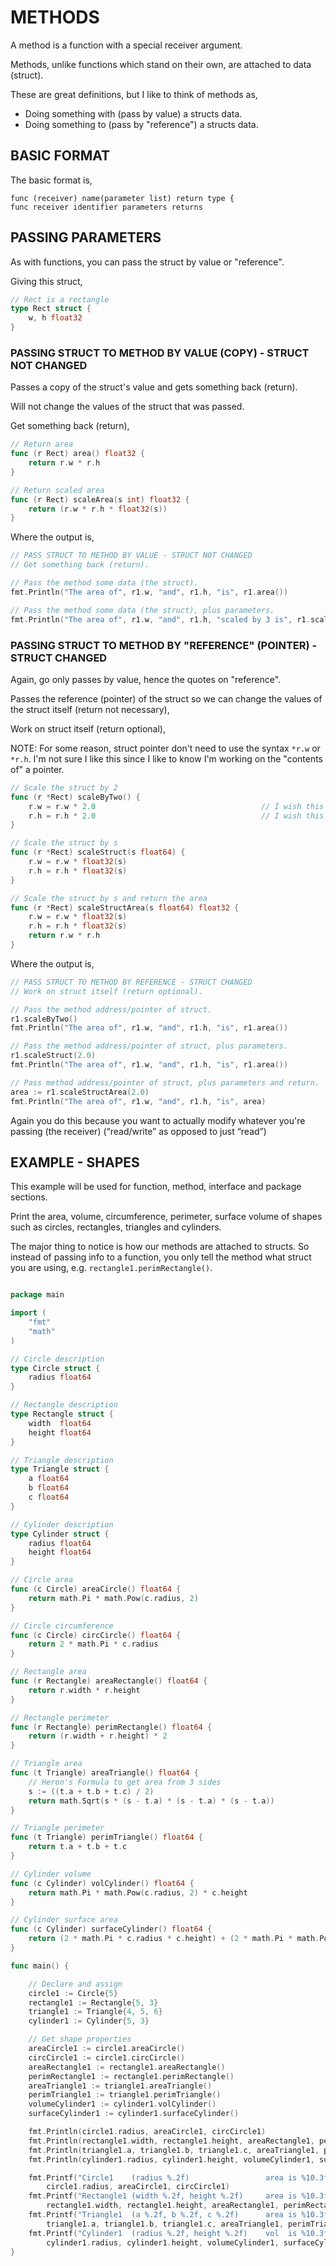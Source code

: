 # METHODS

A method is a function with a special receiver argument.

Methods, unlike functions which stand on their own,
are attached to data (struct).

These are great definitions, but I like to think of methods as,

* Doing something with (pass by value) a structs data.
* Doing something to (pass by "reference") a structs data.

## BASIC FORMAT

The basic format is,

```
func (receiver) name(parameter list) return type {
func receiver identifier parameters returns
```

## PASSING PARAMETERS

As with functions, you can pass the struct by value or "reference".

Giving this struct,

```go
// Rect is a rectangle
type Rect struct {
    w, h float32
}
```

### PASSING STRUCT TO METHOD BY VALUE (COPY) - STRUCT NOT CHANGED

Passes a copy of the struct's value and gets something back (return).

Will not change the values of the struct that was passed.

Get something back (return),

```go
// Return area
func (r Rect) area() float32 {
    return r.w * r.h
}

// Return scaled area
func (r Rect) scaleArea(s int) float32 {
    return (r.w * r.h * float32(s))
}
```

Where the output is,

```go
// PASS STRUCT TO METHOD BY VALUE - STRUCT NOT CHANGED
// Get something back (return).

// Pass the method some data (the struct).
fmt.Println("The area of", r1.w, "and", r1.h, "is", r1.area())

// Pass the method some data (the struct), plus parameters.
fmt.Println("The area of", r1.w, "and", r1.h, "scaled by 3 is", r1.scaleArea(3))
```

### PASSING STRUCT TO METHOD BY "REFERENCE" (POINTER) - STRUCT CHANGED

Again, go only passes by value, hence the quotes on "reference".

Passes the reference (pointer) of the struct so we can change
the values of the struct itself (return not necessary),

Work on struct itself (return optional),

NOTE: For some reason, struct pointer don't need to use the syntax
`*r.w` or `*r.h`.  I'm not sure I like this since
I like to know I'm working on the "contents of" a pointer.

```go
// Scale the struct by 2
func (r *Rect) scaleByTwo() {
    r.w = r.w * 2.0                                     // I wish this was *r.w
    r.h = r.h * 2.0                                     // I wish this was *r.h
}

// Scale the struct by s
func (r *Rect) scaleStruct(s float64) {
    r.w = r.w * float32(s)
    r.h = r.h * float32(s)
}

// Scale the struct by s and return the area
func (r *Rect) scaleStructArea(s float64) float32 {
    r.w = r.w * float32(s)
    r.h = r.h * float32(s)
    return r.w * r.h
}
```

Where the output is,

```go
// PASS STRUCT TO METHOD BY REFERENCE - STRUCT CHANGED
// Work on struct itself (return optional).

// Pass the method address/pointer of struct.
r1.scaleByTwo()
fmt.Println("The area of", r1.w, "and", r1.h, "is", r1.area())

// Pass the method address/pointer of struct, plus parameters.
r1.scaleStruct(2.0)
fmt.Println("The area of", r1.w, "and", r1.h, "is", r1.area())

// Pass method address/pointer of struct, plus parameters and return.
area := r1.scaleStructArea(2.0)
fmt.Println("The area of", r1.w, "and", r1.h, "is", area)
```

Again you do this because you want to actually modify whatever you're passing
(the receiver) (“read/write” as opposed to just “read”)

## EXAMPLE - SHAPES

This example will be used for function, method,
interface and package sections.

Print the area, volume, circumference, perimeter, surface volume of
shapes such as circles, rectangles, triangles and cylinders.

The major thing to notice is how our methods are attached to structs.
So instead of passing info to a function, you only tell the method what
struct you are using, e.g. `rectangle1.perimRectangle()`.

```go

package main

import (
    "fmt"
    "math"
)

// Circle description
type Circle struct {
    radius float64
}

// Rectangle description
type Rectangle struct {
    width  float64
    height float64
}

// Triangle description
type Triangle struct {
    a float64
    b float64
    c float64
}

// Cylinder description
type Cylinder struct {
    radius float64
    height float64
}

// Circle area
func (c Circle) areaCircle() float64 {
    return math.Pi * math.Pow(c.radius, 2)
}

// Circle circumference
func (c Circle) circCircle() float64 {
    return 2 * math.Pi * c.radius
}

// Rectangle area
func (r Rectangle) areaRectangle() float64 {
    return r.width * r.height
}

// Rectangle perimeter
func (r Rectangle) perimRectangle() float64 {
    return (r.width + r.height) * 2
}

// Triangle area
func (t Triangle) areaTriangle() float64 {
    // Heron's Formula to get area from 3 sides
    s := ((t.a + t.b + t.c) / 2)
    return math.Sqrt(s * (s - t.a) * (s - t.a) * (s - t.a))
}

// Triangle perimeter
func (t Triangle) perimTriangle() float64 {
    return t.a + t.b + t.c
}

// Cylinder volume
func (c Cylinder) volCylinder() float64 {
    return math.Pi * math.Pow(c.radius, 2) * c.height
}

// Cylinder surface area
func (c Cylinder) surfaceCylinder() float64 {
    return (2 * math.Pi * c.radius * c.height) + (2 * math.Pi * math.Pow(c.radius, 2))
}

func main() {

    // Declare and assign
    circle1 := Circle{5}
    rectangle1 := Rectangle{5, 3}
    triangle1 := Triangle{4, 5, 6}
    cylinder1 := Cylinder{5, 3}

    // Get shape properties
    areaCircle1 := circle1.areaCircle()
    circCircle1 := circle1.circCircle()
    areaRectangle1 := rectangle1.areaRectangle()
    perimRectangle1 := rectangle1.perimRectangle()
    areaTriangle1 := triangle1.areaTriangle()
    perimTriangle1 := triangle1.perimTriangle()
    volumeCylinder1 := cylinder1.volCylinder()
    surfaceCylinder1 := cylinder1.surfaceCylinder()

    fmt.Println(circle1.radius, areaCircle1, circCircle1)
    fmt.Println(rectangle1.width, rectangle1.height, areaRectangle1, perimRectangle1)
    fmt.Println(triangle1.a, triangle1.b, triangle1.c, areaTriangle1, perimTriangle1)
    fmt.Println(cylinder1.radius, cylinder1.height, volumeCylinder1, surfaceCylinder1)

    fmt.Printf("Circle1    (radius %.2f)                 area is %10.3f, circumference is %10.3f\n",
        circle1.radius, areaCircle1, circCircle1)
    fmt.Printf("Rectangle1 (width %.2f, height %.2f)     area is %10.3f, perimeter is     %10.3f\n",
        rectangle1.width, rectangle1.height, areaRectangle1, perimRectangle1)
    fmt.Printf("Triangle1  (a %.2f, b %.2f, c %.2f)      area is %10.3f, perimeter is     %10.3f\n",
        triangle1.a, triangle1.b, triangle1.c, areaTriangle1, perimTriangle1)
    fmt.Printf("Cylinder1  (radius %.2f, height %.2f)    vol  is %10.3f, surface area is  %10.3f\n",
        cylinder1.radius, cylinder1.height, volumeCylinder1, surfaceCylinder1)
}
```